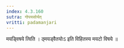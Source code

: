 ```yaml
---
index: 4.3.160
sutra: गोपयसोर्यत्‌
vritti: padamanjari
---
```


 मयड्विषये त्विति । ठ्मयड्वैतयोःऽ इति विहितस्य मयटो विषये ॥